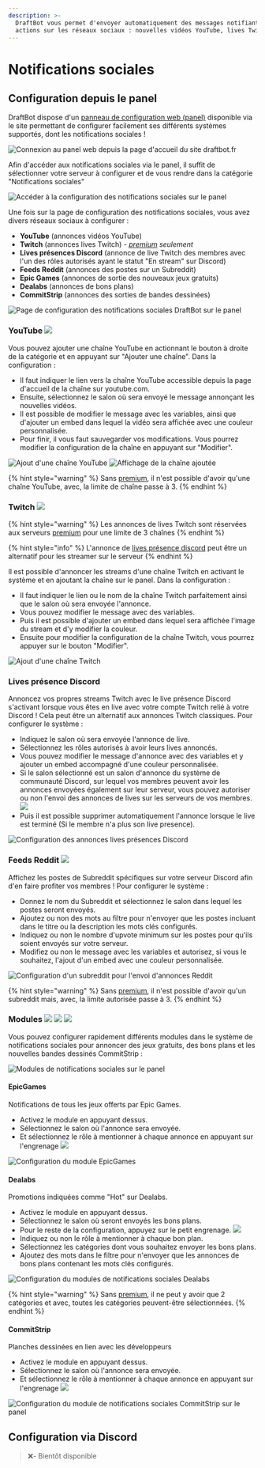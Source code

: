 ```yaml
---
description: >-
  DraftBot vous permet d'envoyer automatiquement des messages notifiant des
  actions sur les réseaux sociaux : nouvelles vidéos YouTube, lives Twitch, etc.
---
```


# Notifications sociales

## Configuration depuis le panel

DraftBot dispose d'un [panneau de configuration web (panel)](https://draftbot.fr/dashboard) disponible via le site permettant de configurer facilement ses différents systèmes supportés, dont les notifications sociales !

![Connexion au panel web depuis la page d'accueil du site draftbot.fr](../../.gitbook/assets/sans-titre-output.gif)

Afin d'accéder aux notifications sociales via le panel, il suffit de sélectionner votre serveur à configurer et de vous rendre dans la catégorie "Notifications sociales"

![Accéder à la configuration des notifications sociales sur le panel](<../../.gitbook/assets/SocialNotifs\_Draftbot Panel.jpg>)

Une fois sur la page de configuration des notifications sociales, vous avez divers réseaux sociaux à configurer :

* **YouTube** (annonces vidéos YouTube)
* **Twitch** (annonces lives Twitch) - [_premium_](https://draftbot.fr/premium) _seulement_
* **Lives présences Discord** (annonce de live Twitch des membres avec l'un des rôles autorisés ayant le statut "En stream" sur Discord)
* **Feeds Reddit** (annonces des postes sur un Subreddit)
* **Epic Games** (annonces de sortie des nouveaux jeux gratuits)
* **Dealabs** (annonces de bons plans)
* **CommitStrip** (annonces des sorties de bandes dessinées)

![Page de configuration des notifications sociales DraftBot sur le panel](<../../.gitbook/assets/SocialNotifs\_Draftbot Panel réseaux.jpg>)

### YouTube ![](../../.gitbook/assets/image\_2022-01-08\_193824.png)

Vous pouvez ajouter une chaîne YouTube en actionnant le bouton à droite de la catégorie et en appuyant sur "Ajouter une chaîne". Dans la configuration :

* Il faut indiquer le lien vers la chaîne YouTube accessible depuis la page d'accueil de la chaîne sur youtube.com.
* Ensuite, sélectionnez le salon où sera envoyé le message annonçant les nouvelles vidéos.
* Il est possible de modifier le message avec les variables, ainsi que d'ajouter un embed dans lequel la vidéo sera affichée avec une couleur personnalisée.
* Pour finir, il vous faut sauvegarder vos modifications. Vous pourrez modifier la configuration de la chaîne en appuyant sur "Modifier".

![Ajout d'une chaîne YouTube](../../.gitbook/assets/image\_2022-01-08\_190159.png) ![Affichage de la chaîne ajoutée](<../../.gitbook/assets/image\_2022-01-08\_190506 (1) (1).png>)

{% hint style="warning" %}
Sans [premium](https://www.draftbot.fr/premium), il n'est possible d'avoir qu'une chaîne YouTube, avec, la limite de chaîne passe à 3.
{% endhint %}

### Twitch ![](../../.gitbook/assets/image\_2022-01-08\_194130.png)

{% hint style="warning" %}
Les annonces de lives Twitch sont réservées aux serveurs [premium](https://draftbot.fr/premium) pour une limite de 3 chaînes
{% endhint %}

{% hint style="info" %}
L'annonce de [lives présence discord](notifications-sociales.md#lives-presence-discord) peut être un alternatif pour les streamer sur le serveur
{% endhint %}

Il est possible d'annoncer les streams d'une chaîne Twitch en activant le système et en ajoutant la chaîne sur le panel. Dans la configuration :

* Il faut indiquer le lien ou le nom de la chaîne Twitch parfaitement ainsi que le salon où sera envoyée l'annonce.
* Vous pouvez modifier le message avec des variables.
* Puis il est possible d'ajouter un embed dans lequel sera affichée l'image du stream et d'y modifier la couleur.
* Ensuite pour modifier la configuration de la chaîne Twitch, vous pourrez appuyer sur le bouton "Modifier".

![Ajout d'une chaîne Twitch](../../.gitbook/assets/image\_2022-01-08\_201845.png)

### Lives présence Discord

Annoncez vos propres streams Twitch avec le live présence Discord s'activant lorsque vous êtes en live avec votre compte Twitch relié à votre Discord ! Cela peut être un alternatif aux annonces Twitch classiques. Pour configurer le système :

* Indiquez le salon où sera envoyée l'annonce de live.
* Sélectionnez les rôles autorisés à avoir leurs lives annoncés.
* Vous pouvez modifier le message d'annonce avec des variables et y ajouter un embed accompagné d'une couleur personnalisée.
* Si le salon sélectionné est un salon d'annonce du système de communauté Discord, sur lequel vos membres peuvent avoir les annonces envoyées également sur leur serveur, vous pouvez autoriser ou non l'envoi des annonces de lives sur les serveurs de vos membres. ![](../../.gitbook/assets/image\_2022-01-09\_173358.png)
* Puis il est possible supprimer automatiquement l'annonce lorsque le live est terminé (Si le membre n'a plus son live presence).

![Configuration des annonces lives présences Discord](../../.gitbook/assets/image\_2022-01-09\_172516.png)

### Feeds Reddit ![](../../.gitbook/assets/image\_2022-01-09\_173605.png)

Affichez les postes de Subreddit spécifiques sur votre serveur Discord afin d'en faire profiter vos membres ! Pour configurer le système :

* Donnez le nom du Subreddit et sélectionnez le salon dans lequel les postes seront envoyés.
* Ajoutez ou non des mots au filtre pour n'envoyer que les postes incluant dans le titre ou la description les mots clés configurés.
* Indiquez ou non le nombre d'upvote minimum sur les postes pour qu'ils soient envoyés sur votre serveur.
* Modifiez ou non le message avec les variables et autorisez, si vous le souhaitez, l'ajout d'un embed avec une couleur personnalisée.

![Configuration d'un subreddit pour l'envoi d'annonces Reddit](../../.gitbook/assets/image\_2022-01-09\_181106.png)

{% hint style="warning" %}
Sans [premium](https://www.draftbot.fr/premium), il n'est possible d'avoir qu'un subreddit mais, avec, la limite autorisée passe à 3.
{% endhint %}

### Modules ![](<../../.gitbook/assets/epic\_games\_icon\_146187 (1).ico>) ![](<../../.gitbook/assets/favicon (2).png>) ![](../../.gitbook/assets/commitstrip.png)

Vous pouvez configurer rapidement différents modules dans le système de notifications sociales pour annoncer des jeux gratuits, des bons plans et les nouvelles bandes dessinés CommitStrip :

![Modules de notifications sociales sur le panel](../../.gitbook/assets/image\_2022-01-09\_191201.png)

#### EpicGames

Notifications de tous les jeux offerts par Epic Games.

* Activez le module en appuyant dessus.
* Sélectionnez le salon où l'annonce sera envoyée.
* Et sélectionnez le rôle à mentionner à chaque annonce en appuyant sur l'engrenage ![](../../.gitbook/assets/engrenage.png)

![Configuration du module EpicGames](../../.gitbook/assets/image\_2022-01-09\_192725.png)

#### Dealabs

Promotions indiquées comme "Hot" sur Dealabs.

* Activez le module en appuyant dessus.
* Sélectionnez le salon où seront envoyés les bons plans.
* Pour le reste de la configuration, appuyez sur le petit engrenage. ![](<../../.gitbook/assets/engrenage (1).png>)
* Indiquez ou non le rôle à mentionner à chaque bon plan.
* Sélectionnez les catégories dont vous souhaitez envoyer les bons plans.
* Ajoutez des mots dans le filtre pour n'envoyer que les annonces de bons plans contenant les mots clés configurés.

![Configuration du modules de notifications sociales Dealabs](../../.gitbook/assets/image\_2022-01-09\_193459.png)

{% hint style="warning" %}
Sans [premium](https://draftbot.fr/premium), il ne peut y avoir que 2 catégories et avec, toutes les catégories peuvent-être sélectionnées.
{% endhint %}

#### CommitStrip

Planches dessinées en lien avec les développeurs

* Activez le module en appuyant dessus.
* Sélectionnez le salon où l'annonce sera envoyée.
* Et sélectionnez le rôle à mentionner à chaque annonce en appuyant sur l'engrenage ![](../../.gitbook/assets/engrenage.png)

![Configuration du module de notifications sociales CommitStrip sur le panel](../../.gitbook/assets/image\_2022-01-15\_154128.png)

## Configuration via Discord

> ❌- Bientôt disponible
